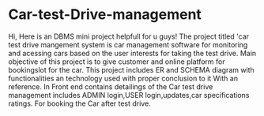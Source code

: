 # Car-test-Drive-management
Hi, Here is an DBMS mini project helpfull for u guys!
The project titled 'car test drive mangement system is car management software for monitoring and acessing cars based on the user interests for taking the test drive.
Main objective of this project is to give customer and online platform for bookingslot for the car.
This project includes ER and SCHEMA diagram with functionalities an technology used with proper conclusion to it
With an reference.
In Front end contains detailings of the Car test drive management includes ADMIN login,USER login,updates,car specifications ratings. For booking the Car after test drive.
